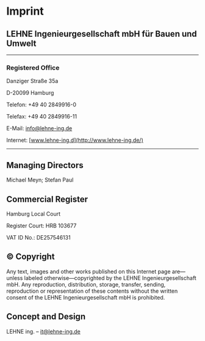 # Imprint

## LEHNE Ingenieurgesellschaft mbH für Bauen und Umwelt

---

### Registered Office

Danziger Straße 35a

D-20099 Hamburg

Telefon: +49 40 2849916-0

Telefax: +49 40 2849916-11

E-Mail: [info@lehne-ing.de](mailto:info@lehne-ing.de)

Internet: [www.lehne-ing.d](http://www.lehne-ing.de/)

---

## Managing Directors

Michael Meyn; Stefan Paul

## Commercial Register

Hamburg Local Court

Register Court: HRB 103677

VAT ID No.: DE257546131

## © Copyright

Any text, images and other works published on this Internet page
are—unless labeled otherwise—copyrighted by the LEHNE
Ingenieurgesellschaft mbH. Any reproduction, distribution, storage,
transfer, sending, reproduction or representation of these contents
without the written consent of the LEHNE Ingenieurgesellschaft mbH is
prohibited.

## Concept and Design

LEHNE ing. – [it@lehne-ing.de](mailto:it@lehne-ing.de)
